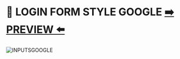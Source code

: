 # :bookmark_tabs: LOGIN FORM STYLE GOOGLE  [:arrow_right: PREVIEW :arrow_left:](https://erik161.github.io/LOGIN-FORM-STYLE-GOOGLE/) 




 
![INPUTSGOOGLE](https://user-images.githubusercontent.com/26189854/90860530-667ef180-e347-11ea-8173-1c03b9160720.gif)




